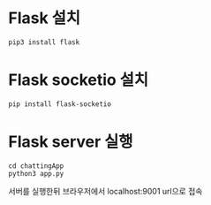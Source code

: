 # Flask 설치
~~~
pip3 install flask
~~~

# Flask socketio 설치
~~~
pip install flask-socketio
~~~

# Flask server 실행
~~~
cd chattingApp
python3 app.py
~~~

서버를 실행한뒤 브라우저에서 localhost:9001 url으로 접속